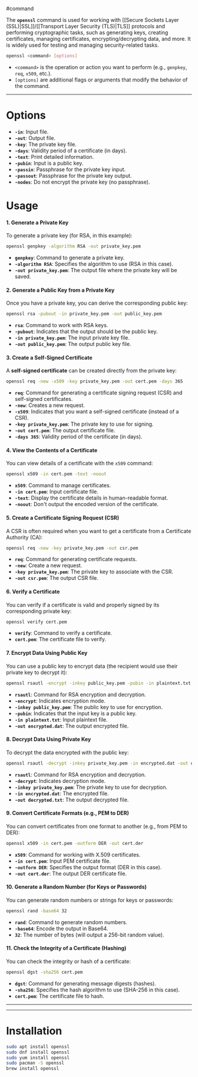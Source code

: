 #command 

The **`openssl`** command is used for working with [[Secure Sockets Layer (SSL)|SSL]]/[[Transport Layer Security (TLS)|TLS]] protocols and performing cryptographic tasks, such as generating keys, creating certificates, managing certificates, encrypting/decrypting data, and more. It is widely used for testing and managing security-related tasks.

```sh
openssl <command> [options]
```
- `<command>` is the operation or action you want to perform (e.g., `genpkey`, `req`, `x509`, etc.).
- `[options]` are additional flags or arguments that modify the behavior of the command.

---
# **Options**
- **`-in`**: Input file.
- **`-out`**: Output file.
- **`-key`**: The private key file.
- **`-days`**: Validity period of a certificate (in days).
- **`-text`**: Print detailed information.
- **`-pubin`**: Input is a public key.
- **`-passin`**: Passphrase for the private key input.
- **`-passout`**: Passphrase for the private key output.
- **`-nodes`**: Do not encrypt the private key (no passphrase).
# **Usage**
#### **1. Generate a Private Key**
To generate a private key (for RSA, in this example):
```sh
openssl genpkey -algorithm RSA -out private_key.pem
```
- **`genpkey`**: Command to generate a private key.
- **`-algorithm RSA`**: Specifies the algorithm to use (RSA in this case).
- **`-out private_key.pem`**: The output file where the private key will be saved.
#### **2. Generate a Public Key from a Private Key**
Once you have a private key, you can derive the corresponding public key:
```sh
openssl rsa -pubout -in private_key.pem -out public_key.pem
```
- **`rsa`**: Command to work with RSA keys.
- **`-pubout`**: Indicates that the output should be the public key.
- **`-in private_key.pem`**: The input private key file.
- **`-out public_key.pem`**: The output public key file.
#### **3. Create a Self-Signed Certificate**

A **self-signed certificate** can be created directly from the private key:

```sh
openssl req -new -x509 -key private_key.pem -out cert.pem -days 365
```

- **`req`**: Command for generating a certificate signing request (CSR) and self-signed certificates.
- **`-new`**: Creates a new request.
- **`-x509`**: Indicates that you want a self-signed certificate (instead of a CSR).
- **`-key private_key.pem`**: The private key to use for signing.
- **`-out cert.pem`**: The output certificate file.
- **`-days 365`**: Validity period of the certificate (in days).

#### **4. View the Contents of a Certificate**

You can view details of a certificate with the `x509` command:

```sh
openssl x509 -in cert.pem -text -noout
```

- **`x509`**: Command to manage certificates.
- **`-in cert.pem`**: Input certificate file.
- **`-text`**: Display the certificate details in human-readable format.
- **`-noout`**: Don't output the encoded version of the certificate.

#### **5. Create a Certificate Signing Request (CSR)**

A CSR is often required when you want to get a certificate from a Certificate Authority (CA):

```sh
openssl req -new -key private_key.pem -out csr.pem
```

- **`req`**: Command for generating certificate requests.
- **`-new`**: Create a new request.
- **`-key private_key.pem`**: The private key to associate with the CSR.
- **`-out csr.pem`**: The output CSR file.

#### **6. Verify a Certificate**

You can verify if a certificate is valid and properly signed by its corresponding private key:

```sh
openssl verify cert.pem
```

- **`verify`**: Command to verify a certificate.
- **`cert.pem`**: The certificate file to verify.

#### **7. Encrypt Data Using Public Key**

You can use a public key to encrypt data (the recipient would use their private key to decrypt it):

```sh
openssl rsautl -encrypt -inkey public_key.pem -pubin -in plaintext.txt -out encrypted.dat
```

- **`rsautl`**: Command for RSA encryption and decryption.
- **`-encrypt`**: Indicates encryption mode.
- **`-inkey public_key.pem`**: The public key to use for encryption.
- **`-pubin`**: Indicates that the input key is a public key.
- **`-in plaintext.txt`**: Input plaintext file.
- **`-out encrypted.dat`**: The output encrypted file.

#### **8. Decrypt Data Using Private Key**

To decrypt the data encrypted with the public key:

```sh
openssl rsautl -decrypt -inkey private_key.pem -in encrypted.dat -out decrypted.txt
```

- **`rsautl`**: Command for RSA encryption and decryption.
- **`-decrypt`**: Indicates decryption mode.
- **`-inkey private_key.pem`**: The private key to use for decryption.
- **`-in encrypted.dat`**: The encrypted file.
- **`-out decrypted.txt`**: The output decrypted file.

#### **9. Convert Certificate Formats (e.g., PEM to DER)**

You can convert certificates from one format to another (e.g., from PEM to DER):

```sh
openssl x509 -in cert.pem -outform DER -out cert.der
```

- **`x509`**: Command for working with X.509 certificates.
- **`-in cert.pem`**: Input PEM certificate file.
- **`-outform DER`**: Specifies the output format (DER in this case).
- **`-out cert.der`**: The output DER certificate file.

#### **10. Generate a Random Number (for Keys or Passwords)**

You can generate random numbers or strings for keys or passwords:

```sh
openssl rand -base64 32
```

- **`rand`**: Command to generate random numbers.
- **`-base64`**: Encode the output in Base64.
- **`32`**: The number of bytes (will output a 256-bit random value).

#### **11. Check the Integrity of a Certificate (Hashing)**

You can check the integrity or hash of a certificate:

```sh
openssl dgst -sha256 cert.pem
```

- **`dgst`**: Command for generating message digests (hashes).
- **`-sha256`**: Specifies the hash algorithm to use (SHA-256 in this case).
- **`cert.pem`**: The certificate file to hash.

---



---
# **Installation**
```bash
sudo apt install openssl
sudo dnf install openssl
sudo yum install openssl
sudo pacman -S openssl
brew install openssl
```

